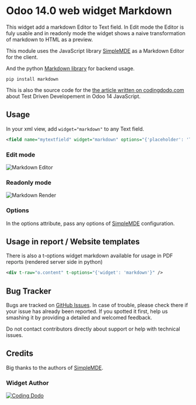 # Odoo 14.0 web widget Markdown

This widget add a markdown Editor to Text field. In Edit mode the Editor is fuly usable and in readonly mode
the widget shows a naive transformation of markdown to HTML as a preview.

This module uses the JavaScript library [SimpleMDE](https://simplemde.com/) as a Markdown Editor for the
client.

And the python [Markdown library](https://github.com/Python-Markdown/markdown) for backend usage.

```
pip install markdown
```

This is also the source code for the [the article written on codingdodo.com](https://codingdodo.com) about
Test Driven Developement in Odoo 14 JavaScript.

## Usage

In your xml view, add `widget="markdown"` to any Text field.

```xml
<field name="mytextfield" widget="markdown" options="{'placeholder': 'Type content here'}">
```

### Edit mode

![Markdown Editor](https://res.cloudinary.com/phildl-cloudinary/image/upload/v1617684353/codingdodo/github-module-screenshot.png)

### Readonly mode

![Markdown Render](https://res.cloudinary.com/phildl-cloudinary/image/upload/v1617684497/codingdodo/github-module-screenshot-2.png)

### Options

In the options attribute, pass any options of
[SimpleMDE](https://github.com/sparksuite/simplemde-markdown-editor#configuration) configuration.

## Usage in report / Website templates

There is also a t-options widget markdown available for usage in PDF reports (rendered server side in
python)

```xml
<div t-raw="o.content" t-options="{'widget': 'markdown'}" />
```

## Bug Tracker

Bugs are tracked on [GitHub Issues](https://github.com/Coding-Dodo/web_widget_markdown/issues). In case of
trouble, please check there if your issue has already been reported. If you spotted it first, help us
smashing it by providing a detailed and welcomed feedback.

Do not contact contributors directly about support or help with technical issues.

## Credits

Big thanks to the authors of [SimpleMDE](https://github.com/sparksuite/simplemde-markdown-editor).

### Widget Author

[![Coding Dodo](https://res.cloudinary.com/phildl-cloudinary/image/upload/w_300/v1617638212/codingdodo/Coding_Dodo_rplksw.png)](https://codingdodo.com)
